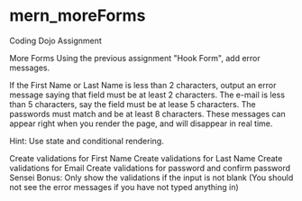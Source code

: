 # mern_moreForms
Coding Dojo Assignment

More Forms
Using the previous assignment "Hook Form", add error messages.

If the First Name or Last Name is less than 2 characters, output an error message saying that field must be at least 2 characters.
The e-mail is less than 5 characters, say the field must be at lease 5 characters.
The passwords must match and be at least 8 characters.
These messages can appear right when you render the page, and will disappear in real time.

Hint: Use state and conditional rendering.




 Create validations for First Name
 Create validations for Last Name
 Create validations for Email
 Create validations for password and confirm password
 Sensei Bonus: Only show the validations if the input is not blank (You should not see the error messages if you have not typed anything in)
